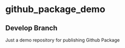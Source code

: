 # github_package_demo
Develop Branch
--------------------------------------------------------------------------------------------------------------------------------------------------------------
Just a demo repository for publishing Github Package 
